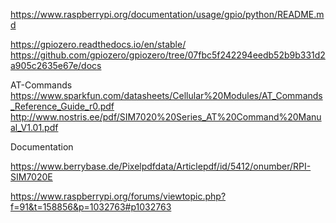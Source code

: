 https://www.raspberrypi.org/documentation/usage/gpio/python/README.md


https://gpiozero.readthedocs.io/en/stable/
https://github.com/gpiozero/gpiozero/tree/07fbc5f242294eedb52b9b331d2a905c2635e67e/docs


AT-Commands
https://www.sparkfun.com/datasheets/Cellular%20Modules/AT_Commands_Reference_Guide_r0.pdf
http://www.nostris.ee/pdf/SIM7020%20Series_AT%20Command%20Manual_V1.01.pdf

Documentation 

https://www.berrybase.de/Pixelpdfdata/Articlepdf/id/5412/onumber/RPI-SIM7020E



https://www.raspberrypi.org/forums/viewtopic.php?f=91&t=158856&p=1032763#p1032763
